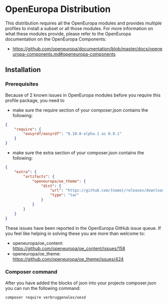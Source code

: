 # OpenEuropa Distribution

This distribution requires all the OpenEuropa modules and provides multiple
profiles to install a subset or all those modules. For more information on
what these modules provide, please refer to the OpenEuropa documentation on the
OpenEuropa Components:

 - https://github.com/openeuropa/documentation/blob/master/docs/openeuropa-components.md#openeuropa-components

## Installation

### Prerequisites

Because of 2 known issues in OpenEuropa modules before you require this profile
package, you need to

 - make sure the require section of your composer.json contains the following:

```json
{
    "require": {
        "easyrdf/easyrdf": "0.10.0-alpha.1 as 0.9.1"
    }
}
```

 - make sure the extra section of your composer.json contains the following:

```json
{
    "extra": {
        "artifacts": {
            "openeuropa/oe_theme": {
                "dist": {
                    "url": "https://github.com/{name}/releases/download/{pretty-version}/{project-name}-{pretty-version}.tar.gz",
                    "type": "tar"
                }
            }
        }
    }
}
```

These issues have been reported in the OpenEuropa GitHub issue queue. If you
feel like helping in solving these you are more than welcome to:

 - openeuropa/oe_content: https://github.com/openeuropa/oe_content/issues/158
 - openeuropa/oe_theme: https://github.com/openeuropa/oe_theme/issues/424

### Composer command

After you have added the blocks of json into your projects composer.json you can
run the following command:

```bash
composer require verbruggenalex/oesd
```